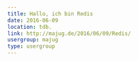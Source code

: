 ```yaml
---
title: Hallo, ich bin Redis
date: 2016-06-09
location: tdb.
link: http://majug.de/2016/06/09/Redis/
usergroup: majug
type: usergroup
---
```

